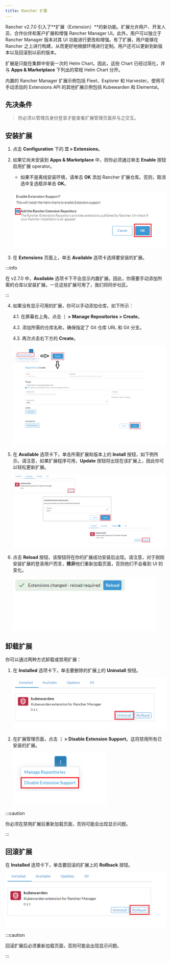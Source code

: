 ```yaml
---
title: Rancher 扩展
---
```


Rancher v2.7.0 引入了**扩展（Extension）**的新功能。扩展允许用户、开发人员、合作伙伴和客户扩展和增强 Rancher Manager UI。此外，用户可以独立于 Rancher Manager 版本对其 UI 功能进行更改和增强。有了扩展，用户能够在 Rancher 之上进行构建，从而更好地根据环境进行定制。用户还可以更新到新版本以及回滚到以前的版本。

扩展是只能在集群中安装一次的 Helm Chart。因此，这些 Chart 已经过简化，并与 **Apps & Marketplace** 下列出的常规 Helm Chart 分开。

内置的 Rancher Manager 扩展示例包括 Fleet、Explorer 和 Harvester。使用可手动添加的 Extensions API 的其他扩展示例包括 Kubewarden 和 Elemental。

## 先决条件

> 你必须以管理员身份登录才能查看扩展管理页面并与之交互。

## 安装扩展

1. 点击 **Configuration** 下的 **☰ > Extensions**。

2. 如果它尚未安装到 **Apps & Marketplace** 中，则你必须通过单击 **Enable** 按钮启用扩展 operator。

   - 如果不是离线安装环境，请单击 **OK** 添加 Rancher 扩展仓库。否则，取消选中复选框并单击 **OK**。

   ![Rancher extension repository](/img/add-rancher-extension-repo.png)

3. 在 **Extensions** 页面上，单击 **Available** 选项卡选择要安装的扩展。

:::info

在 v2.7.0 中，**Available** 选项卡下不会显示内置扩展。因此，你需要手动添加所需的仓库以安装扩展。一旦这些扩展可用了，我们将同步社区。

:::
<br/>

4. 如果没有显示可用的扩展，你可以手动添加仓库，如下所示：

   4.1. 在屏幕右上角，点击 **⋮ > Manage Repositories > Create**。

   4.2. 添加所需的仓库名称，确保指定了 Git 仓库 URL 和 Git 分支。

   4.3. 再次点击右下方的 **Create**。

   ![Manage repositories](/img/manage-repos.png)

5. 在 **Available** 选项卡下，单击所需扩展和版本上的 **Install** 按钮，如下例所示。请注意，如果扩展程序可用，**Update** 按钮将出现在该扩展上，因此你可以轻松更新扩展。

   ![Install Kubewarden](/img/install-kubewarden.png)

6. 点击 **Reload** 按钮，该按钮将在你的扩展成功安装后出现。请注意，对于刚刚安装扩展的登录用户而言，**除非**他们重新加载页面，否则他们不会看到 UI 的变化。

   ![Reload button](/img/reload-button.png)

## 卸载扩展

你可以通过两种方式卸载或禁用扩展：

1. 在 **Installed** 选项卡下，单击要删除的扩展上的 **Uninstall** 按钮。

   ![Uninstall extensions](/img/uninstall-extension.png)

1. 在扩展管理页面，点击 **⋮ > Disable Extension Support**。这将禁用所有已安装的扩展。

   ![Disable extensions](/img/disable-extension-support.png)

:::caution

你必须在禁用扩展后重新加载页面，否则可能会出现显示问题。

:::

## 回滚扩展

在 **Installed** 选项卡下，单击要回滚的扩展上的 **Rollback** 按钮。

![Roll back extensions](/img/roll-back-extension.png)

:::caution

回滚扩展后必须重新加载页面，否则可能会出现显示问题。

:::